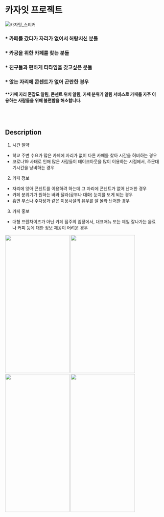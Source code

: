 

# 카자잇 프로젝트
![카자잇_스티커](https://user-images.githubusercontent.com/82876698/217753305-8a8cc608-6db3-4c98-bfd4-cfa5037a8c73.jpg)
### *   카페를 갔다가 자리가 없어서 허탕치신 분들
### *   카공을 위한 카페를 찾는 분들
### *   친구들과 편하게 티타임을 갖고싶은 분들
### *   앉는 자리에 콘센트가 없어 곤란한 경우
#### **카페 자리 혼잡도 알림, 콘센트 위치 알림, 카페 분위기 알림 서비스로 카페를 자주 이용하는 사람들을 위해 불편함을 해소합니다.


<br>
<br>

## Description

1.  시간 절약

-   학교 주변 수요가 많은 카페에 자리가 없어 다른 카페를 찾아 시간을 허비하는 경우
-   코로나19 사태로 인해 많은 사람들이 테이크아웃을 많이 이용하는 시점에서, 주문대기시간을 낭비하는 경우
2.  카페 정보 
-   자리에 앉아 콘센트를 이용하려 하는데 그 자리에 콘센트가 없어 난처한 경우
-   카페 분위기가 원하는 바와 달라(공부나 대화) 눈치를 보게 되는 경우
-   흡연 부스나 주차장과 같은 이용시설의 유무를 잘 몰라 난처한 경우
3.  카페 홍보 
-   대형 프렌차이즈가 아닌 카페 점주의 입장에서, 대표매뉴 또는 제일 잘나가는 음료나 커피 등에 대한 정보 제공이 어려운 경우


<img src="https://user-images.githubusercontent.com/82876698/217752136-8d4f6a94-2ac4-447c-8760-efabcdc89f42.jpg" width="210" height="450"/> <img src="https://user-images.githubusercontent.com/82876698/217752716-bcec1e75-77d5-473c-8d7c-9e118d70019e.jpg" width="210" height="450"/> <img src="https://user-images.githubusercontent.com/82876698/217752780-b3ffcb63-bf0b-4576-8978-2b780503505d.jpg" width="210" height="450"/> <img src="https://user-images.githubusercontent.com/82876698/217752834-6cec913a-49e8-40b2-8915-0c73a1885eb6.jpg" width="210" height="450"/>
